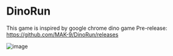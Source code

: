 # DinoRun
This game is inspired by google chrome dino game
Pre-release: https://github.com/MAK-9/DinoRun/releases

![image](https://user-images.githubusercontent.com/70964650/110029893-5489fc80-7d35-11eb-90f4-19dabb788cf3.png)
